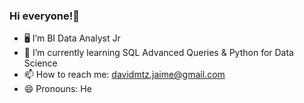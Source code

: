 ### Hi everyone!👋

- 🖥️ I’m BI Data Analyst Jr
- 🌱 I’m currently learning SQL Advanced Queries & Python for Data Science
- 📫 How to reach me: davidmtz.jaime@gmail.com
- 😄 Pronouns: He
